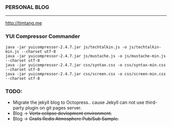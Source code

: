 ### PERSONAL BLOG
---
<http://timtang.me>

### YUI Compressor Commander

    java -jar yuicompressor-2.4.7.jar js/techtalkin.js -o js/techtalkin-min.js --charset utf-8
    java -jar yuicompressor-2.4.7.jar js/mustache.js -o js/mustache-min.js --charset utf-8
    java -jar yuicompressor-2.4.7.jar css/syntax.css -o css/syntax-min.css --charset utf-8
    java -jar yuicompressor-2.4.7.jar css/screen.css -o css/screen-min.css --charset utf-8

### TODO:

- Migrate the jekyll blog to Octopress.. cause Jekyll can not use third-party plugin on git pages server.
- Blog -> <strike>Vertx eclipse devlopment environment.</strike>
- Blog -> <strike>Grails Redis Atmosphere Pub/Sub Sample.</strike>


